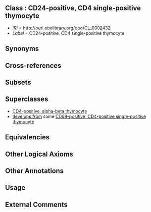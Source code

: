 
## Class : CD24-positive, CD4 single-positive thymocyte

 * *IRI* = http://purl.obolibrary.org/obo/CL_0002432
 * *Label* = CD24-positive, CD4 single-positive thymocyte

## Synonyms


## Cross-references


## Subsets


## Superclasses

 * [CD4-positive, alpha-beta thymocyte](../../CL/10/CL_0000810.md)
 * [develops from](../../RO/02/RO_0002202.md) some [CD69-positive, CD4-positive single-positive thymocyte](../../CL/33/CL_0002433.md)

## Equivalencies


## Other Logical Axioms


## Other Annotations


## Usage


## External Comments

